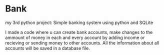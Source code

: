 # Bank
my 3rd python project: Simple banking system using python and SQLite

I made a code where u can create bank accounts, make changes to the ammount of money in each and every account by adding income or recieving or sending money to other accounts. All the information about all accounts will be saved in a database file.
